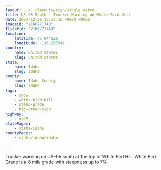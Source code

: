 ```yaml
---
layout: ../../layouts/sign/single.astro
title: US-95 South - Trucker Warning on White Bird Hill
date: 2007-12-26 16:37:16 +0000 +0000
imageid: "2166771743"
flickrid: "2166771743"
location:
    latitude: 45.844626
    longitude: -116.237541
country:
    name: United States
    slug: united-states
state:
    name: Idaho
    slug: idaho
county:
    name: Idaho County
    slug: idaho
tags:
    - snow
    - white-bird-hill
    - steep-grade
    - big-green-sign
highway:
    - us95
statePages:
    - state/idaho
countyPages:
    - state/idaho/idaho

---
```

Trucker warning on US-95 south at the top of White Bird Hill.  White Bird Grade is a 8 mile grade with steepness up to 7%.